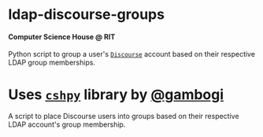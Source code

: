 # ldap-discourse-groups
#### Computer Science House @ RIT


Python script to group a user's [`Discourse`](https://github.com/discourse/discourse) account based on their respective LDAP group memberships.

Uses [`cshpy`](https://github.com/gambogi/cshpy) library by [@gambogi](https://github.com/gambogi)
=======
A script to place Discourse users into groups based on their respective LDAP account's group membership.
